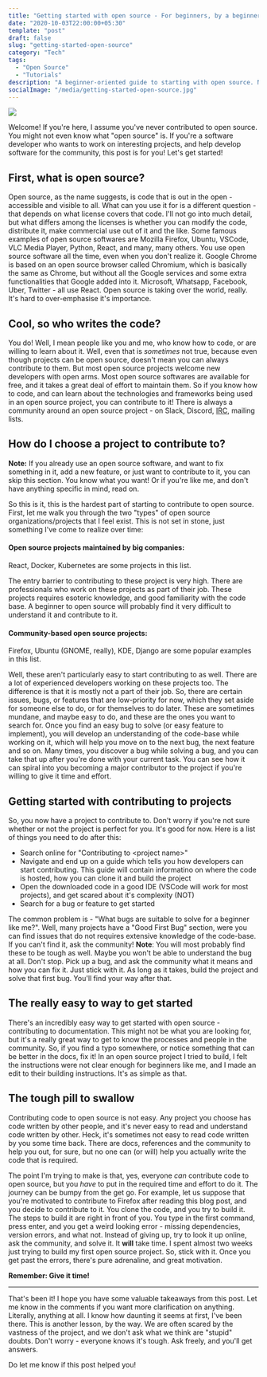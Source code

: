 ```yaml
---
title: "Getting started with open source - For beginners, by a beginner"
date: "2020-10-03T22:00:00+05:30"
template: "post"
draft: false
slug: "getting-started-open-source"
category: "Tech"
tags:
  - "Open Source"
  - "Tutorials"
description: "A beginner-oriented guide to starting with open source. No pre requisites, I promise."
socialImage: "/media/getting-started-open-source.jpg"
---
```


![](/media/getting-started-open-source.jpg)

Welcome! If you're here, I assume you've never contributed to open source. You might not even know what "open source" is. If you're a software developer who wants to work on interesting projects, and help develop software for the community, this post is for you! Let's get started!

## First, what is open source?

Open source, as the name suggests, is code that is out in the open - accessible and visible to all. What can you use it for is a different question - that depends on what license covers that code. I'll not go into much detail, but what differs among the licenses is whether you can modify the code, distribute it, make commercial use out of it and the like. Some famous examples of open source softwares are Mozilla Firefox, Ubuntu, VSCode, VLC Media Player, Python, React, and many, many others. You use open source software all the time, even when you don't realize it. Google Chrome is based on an open source browser called Chromium, which is basically the same as Chrome, but without all the Google services and some extra functionalities that Google added into it. Microsoft, Whatsapp, Facebook, Uber, Twitter - all use React. Open source is taking over the world, really. It's hard to over-emphasise it's importance.

## Cool, so who writes the code?

You do! Well, I mean people like you and me, who know how to code, or are willing to learn about it. Well, even that is _sometimes_ not true, because even though projects can be open source, doesn't mean you can always contribute to them. But most open source projects welcome new developers with open arms. Most open source softwares are available for free, and it takes a great deal of effort to maintain them. So if you know how to code, and can learn about the technologies and frameworks being used in an open source project, you can contribute to it! There is always a community around an open source project - on Slack, Discord, [IRC](https://medium.com/@agathver/staying-always-online-in-irc-using-riot-the-right-way-d4c4ff2f43d0), mailing lists.

## How do I choose a project to contribute to?

**Note:** If you already use an open source software, and want to fix something in it, add a new feature, or just want to contribute to it, you can skip this section. You know what you want! Or if you're like me, and don't have anything specific in mind, read on.

So this is it, this is the hardest part of starting to contribute to open source. First, let me walk you through the two "types" of open source organizations/projects that I feel exist. This is not set in stone, just something I've come to realize over time:

#### Open source projects maintained by big companies:

React, Docker, Kubernetes are some projects in this list.

The entry barrier to contributing to these project is very high. There are professionals who work on these projects as part of their job. These projects requires esoteric knowledge, and good familiarity with the code base. A beginner to open source will probably find it very difficult to understand it and contribute to it.

#### Community-based open source projects:

Firefox, Ubuntu (GNOME, really), KDE, Django are some popular examples in this list.

Well, these aren't particularly easy to start contributing to as well. There are a lot of experienced developers working on these projects too. The difference is that it is mostly not a part of their job. So, there are certain issues, bugs, or features that are low-priority for now, which they set aside for someone else to do, or for themselves to do later. These are sometimes mundane, and maybe easy to do, and these are the ones you want to search for. Once you find an easy bug to solve (or easy feature to implement), you will develop an understanding of the code-base while working on it, which will help you move on to the next bug, the next feature and so on. Many times, you discover a bug while solving a bug, and you can take that up after you're done with your current task. You can see how it can spiral into you becoming a major contributor to the project if you're willing to give it time and effort.

## Getting started with contributing to projects

So, you now have a project to contribute to. Don't worry if you're not sure whether or not the project is perfect for you. It's good for now. Here is a list of things you need to do after this:

- Search online for "Contributing to \<project name\>"
- Navigate and end up on a guide which tells you how developers can start contributing. This guide will contain informatino on where the code is hosted, how you can clone it and build the project
- Open the downloaded code in a good IDE (VSCode will work for most projects), and get scared about it's complexity (NOT)
- Search for a bug or feature to get started

The common problem is - "What bugs are suitable to solve for a beginner like me?". Well, many projects have a "Good First Bug" section, were you can find issues that do not requires extensive knowledge of the code-base. If you can't find it, ask the community! **Note**: You will most probably find these to be tough as well. Maybe you won't be able to understand the bug at all. Don't stop. Pick up a bug, and ask the community what it means and how you can fix it. Just stick with it. As long as it takes, build the project and solve that first bug. You'll find your way after that.

## The really easy to way to get started

There's an incredibly easy way to get started with open source - contributing to documentation. This might not be what you are looking for, but it's a really great way to get to know the processes and people in the community. So, if you find a typo somewhere, or notice something that can be better in the docs, fix it! In an open source project I tried to build, I felt the instructions were not clear enough for beginners like me, and I made an edit to their building instructions. It's as simple as that.

## The tough pill to swallow

Contributing code to open source is not easy. Any project you choose has code written by other people, and it's never easy to read and understand code written by other. Heck, it's sometimes not easy to read code written by you some time back. There are docs, references and the community to help you out, for sure, but no one can (or will) help you actually write the code that is required.

The point I'm trying to make is that, yes, everyone _can_ contribute code to open source, but you _have_ to put in the required time and effort to do it. The journey can be bumpy from the get go. For example, let us suppose that you're motivated to contribute to Firefox after reading this blog post, and you decide to contribute to it. You clone the code, and you try to build it. The steps to build it are right in front of you. You type in the first command, press enter, and you get a weird looking error - missing dependencies, version errors, and what not. Instead of giving up, try to look it up online, ask the community, and solve it. It **will** take time. I spent almost two weeks just trying to build my first open source project. So, stick with it. Once you get past the errors, there's pure adrenaline, and great motivation.

**Remember: Give it time!**

---

That's been it! I hope you have some valuable takeaways from this post. Let me know in the comments if you want more clarification on anything. Literally, anything at all. I know how daunting it seems at first, I've been there. This is another lesson, by the way. We are often scared by the vastness of the project, and we don't ask what we think are "stupid" doubts. Don't worry - everyone knows it's tough. Ask freely, and you'll get answers.

Do let me know if this post helped you!
